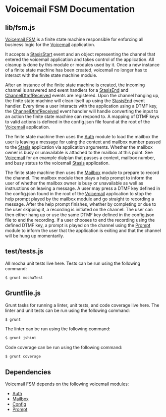 # Voicemail FSM Documentation

## lib/fsm.js

[Voicemail FSM](https://github.com/asterisk/node-voicemail-fsm) is a finite state machine responsible for enforcing all business logic for the [Voicemail](voicemail.md) application.

It accepts a [StasisStart](https://wiki.asterisk.org/wiki/display/AST/Asterisk+13+REST+Data+Models#Asterisk13RESTDataModels-StasisStart) event and an object representing the channel that entered the voicemail application and takes control of the application. All cleanup is done by this module or modules used by it. Once a new instance of a finite state machine has been created, voicemail no longer has to interact with the finite state machine module.

After an instance of the finite state machine is created, the incoming channel is answered and event handlers for a [StasisEnd](https://wiki.asterisk.org/wiki/display/AST/Asterisk+13+REST+Data+Models#Asterisk13RESTDataModels-StasisEnd) and [ChannelDtmfReceived](https://wiki.asterisk.org/wiki/display/AST/Asterisk+13+REST+Data+Models#Asterisk13RESTDataModels-ChannelDtmfReceived) events are registered. Upon the channel hanging up, the finite state machine will clean itself up using the [StasisEnd](https://wiki.asterisk.org/wiki/display/AST/Asterisk+13+REST+Data+Models#Asterisk13RESTDataModels-StasisEnd) event handler. Every time a user interacts with the application using a DTMF key, the [ChannelDtmfReceived](https://wiki.asterisk.org/wiki/display/AST/Asterisk+13+REST+Data+Models#Asterisk13RESTDataModels-ChannelDtmfReceived) event handler will handle converting the input to an action the finite state machine can respond to. A mapping of DTMF keys to valid actions is defined in the config.json file found at the root of the [Voicemail](voicemail.md) application.

The finite state machine then uses the [Auth](auth.md) module to load the mailbox the user is leaving a message for using the context and mailbox number passed to the [Stasis](https://wiki.asterisk.org/wiki/display/AST/Asterisk+13+Application_Stasis) application via application arguments. Whether the mailbox owner is busy or unavailable is attached to the mailbox at this point. See [Voicemail](voicemail.md) for an example dialplan that passes a context, mailbox number, and busy status to the voicemail [Stasis](https://wiki.asterisk.org/wiki/display/AST/Asterisk+13+Application_Stasis) application.

The finite state machine then uses the [Mailbox](mailbox.md) module to prepare to record the channel. The mailbox module then plays a help prompt to inform the user of whether the mailbox owner is busy or unavailable as well as instructions on leaving a message. A user may press a DTMF key defined in the config.json found in the root of the [Voicemail](voicemail.md) application to stop the help prompt played by the mailbox module and go straight to recording a message. After the help prompt finishes, whether by completing or due to the user skipping it, a recording is initiated on the channel. The user can then either hang up or use the same DTMF key defined in the config.json file to end the recording. If a user chooses to end the recording using the defined DTMF key, a prompt is played on the channel using the [Prompt](prompt.md) module to inform the user that the application is exiting and that the channel will be hung up momentarily.

## test/tests.js

All mocha unit tests live here. Tests can be run using the following command:

```bash
$ grunt mochaTest
```

## Gruntfile.js

Grunt tasks for running a linter, unit tests, and code coverage live here. The linter and unit tests can be run using the following command:

```bash
$ grunt
```

The linter can be run using the following command:

```bash
$ grunt jshint
```

Code coverage can be run using the following command:

```bash
$ grunt coverage
```

## Dependencies

Voicemail FSM depends on the following voicemail modules:

- [Auth](auth.md)
- [Mailbox](mailbox.md)
- [Config](config.md)
- [Prompt](prompt.md)
